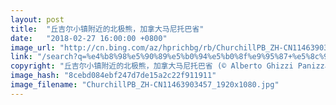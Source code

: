 ```yaml
---
layout: post
title:  "丘吉尔小镇附近的北极熊，加拿大马尼托巴省"
date:   "2018-02-27 16:00:00 +0800"
image_url: "http://cn.bing.com/az/hprichbg/rb/ChurchillPB_ZH-CN11463903457_1920x1080.jpg"
link: "/search?q=%e4%b8%98%e5%90%89%e5%b0%94%e5%b0%8f%e9%95%87+%e5%8c%97%e6%9e%81%e7%86%8a&form=hpcapt&mkt=zh-cn"
copyright: "丘吉尔小镇附近的北极熊，加拿大马尼托巴省 (© Alberto Ghizzi Panizza/Minden Pictures)"
image_hash: "8cebd084ebf247d7de15a2c22f911911"
image_filename: "ChurchillPB_ZH-CN11463903457_1920x1080.jpg"
---
```

